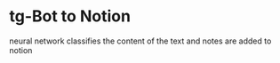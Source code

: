 # tg-Bot to Notion
neural network classifies the content of the text and notes are added to notion

